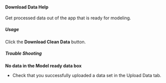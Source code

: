 #### Download Data Help

Get processed data out of the app that is ready for modeling. 

##### Usage

Click the **Download Clean Data** button.

##### Trouble Shooting

**No data in the Model ready data box**

- Check that you successfully uploaded a data set in the Upload Data tab. 
